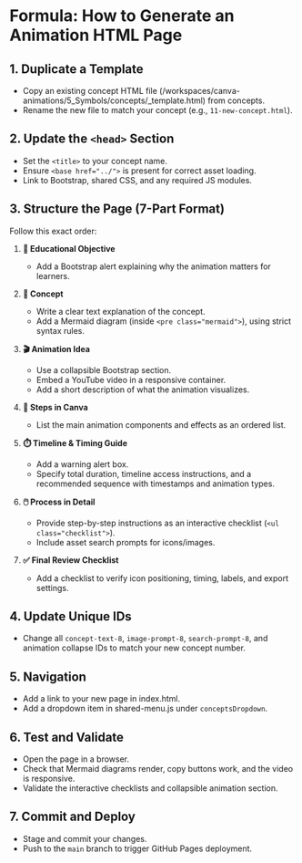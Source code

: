 
# Formula: How to Generate an Animation HTML Page

## 1. Duplicate a Template

- Copy an existing concept HTML file (/workspaces/canva-animations/5_Symbols/concepts/_template.html) from concepts.
- Rename the new file to match your concept (e.g., `11-new-concept.html`).

## 2. Update the `<head>` Section

- Set the `<title>` to your concept name.
- Ensure `<base href="../">` is present for correct asset loading.
- Link to Bootstrap, shared CSS, and any required JS modules.

## 3. Structure the Page (7-Part Format)

Follow this exact order:

1. **🎯 Educational Objective**
   - Add a Bootstrap alert explaining why the animation matters for learners.

2. **🧠 Concept**
   - Write a clear text explanation of the concept.
   - Add a Mermaid diagram (inside `<pre class="mermaid">`), using strict syntax rules.

3. **🎬 Animation Idea**
   - Use a collapsible Bootstrap section.
   - Embed a YouTube video in a responsive container.
   - Add a short description of what the animation visualizes.

4. **📝 Steps in Canva**
   - List the main animation components and effects as an ordered list.

5. **⏱️ Timeline & Timing Guide**
   - Add a warning alert box.
   - Specify total duration, timeline access instructions, and a recommended sequence with timestamps and animation types.

6. **🖱️ Process in Detail**
   - Provide step-by-step instructions as an interactive checklist (`<ul class="checklist">`).
   - Include asset search prompts for icons/images.

7. **✅ Final Review Checklist**
   - Add a checklist to verify icon positioning, timing, labels, and export settings.

## 4. Update Unique IDs

- Change all `concept-text-8`, `image-prompt-8`, `search-prompt-8`, and animation collapse IDs to match your new concept number.

## 5. Navigation

- Add a link to your new page in index.html.
- Add a dropdown item in shared-menu.js under `conceptsDropdown`.

## 6. Test and Validate

- Open the page in a browser.
- Check that Mermaid diagrams render, copy buttons work, and the video is responsive.
- Validate the interactive checklists and collapsible animation section.

## 7. Commit and Deploy

- Stage and commit your changes.
- Push to the `main` branch to trigger GitHub Pages deployment.

